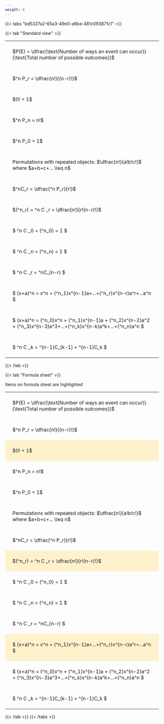 ```yaml
---
weight: 6
---
```


{{< tabs "bd5327a2-65a3-49e0-a6ba-481c093871c1" >}}

{{< tab "Standard view" >}}

<style type="text/css">
#T_bd155 th.col_heading {
  text-align: left;
  font-size: 1em;
}
#T_bd155 td {
  text-align: left;
  font-size: 1em;
  padding: 1.5em;
}
</style>
<table id="T_bd155">
  <thead>
  </thead>
  <tbody>
    <tr>
      <td id="T_bd155_row0_col0" class="data row0 col0" >$P(E) = \dfrac{\text{Number of ways an event can occur}}{\text{Total number of possible outcomes}}$</td>
    </tr>
    <tr>
      <td id="T_bd155_row1_col0" class="data row1 col0" >$^n P_r = \dfrac{n!}{(n-r)!}$</td>
    </tr>
    <tr>
      <td id="T_bd155_row2_col0" class="data row2 col0" >$0! = 1$</td>
    </tr>
    <tr>
      <td id="T_bd155_row3_col0" class="data row3 col0" >$^n P_n = n!$</td>
    </tr>
    <tr>
      <td id="T_bd155_row4_col0" class="data row4 col0" >$^n P_0 = 1$</td>
    </tr>
    <tr>
      <td id="T_bd155_row5_col0" class="data row5 col0" >Permutations with repeated objects: $\dfrac{n!}{a!b!c!}$ where $a+b+c+... \leq n$</td>
    </tr>
    <tr>
      <td id="T_bd155_row6_col0" class="data row6 col0" >$^nC_r = \dfrac{^n P_r}{r!}$</td>
    </tr>
    <tr>
      <td id="T_bd155_row7_col0" class="data row7 col0" >$(^n_r) = ^n C _r = \dfrac{n!}{r!(n-r)!}$</td>
    </tr>
    <tr>
      <td id="T_bd155_row8_col0" class="data row8 col0" >$ ^n C _0 = (^n_0) = 1 $</td>
    </tr>
    <tr>
      <td id="T_bd155_row9_col0" class="data row9 col0" >$ ^n C _n = (^n_n) = 1 $</td>
    </tr>
    <tr>
      <td id="T_bd155_row10_col0" class="data row10 col0" >$ ^n C _r = ^nC_{n-r} $</td>
    </tr>
    <tr>
      <td id="T_bd155_row11_col0" class="data row11 col0" >$ (x+a)^n = x^n + (^n_1)x^{n-1}a+...+(^n_r)x^{n-r}a^r+...a^n    $</td>
    </tr>
    <tr>
      <td id="T_bd155_row12_col0" class="data row12 col0" >$ (x+a)^n = (^n_0)x^n + (^n_1)x^{n-1}a + (^n_2)x^{n-2}a^2 + (^n_3)x^{n-3}a^3+...+(^n_k)x^{n-k}a^k+...+(^n_n)a^n $</td>
    </tr>
    <tr>
      <td id="T_bd155_row13_col0" class="data row13 col0" >$ ^n C _k = ^{n-1}C_{k-1} + ^{n-1}C_k $</td>
    </tr>
  </tbody>
</table>
{{< /tab >}}

{{< tab "Formula sheet" >}}

Items on formula sheet are highlighted 
<br>
<style type="text/css">
#T_b21cb th.col_heading {
  text-align: left;
  font-size: 1em;
}
#T_b21cb td {
  text-align: left;
  font-size: 1em;
  padding: 1.5em;
}
#T_b21cb_row0_col0, #T_b21cb_row1_col0, #T_b21cb_row3_col0, #T_b21cb_row4_col0, #T_b21cb_row5_col0, #T_b21cb_row6_col0, #T_b21cb_row8_col0, #T_b21cb_row9_col0, #T_b21cb_row10_col0, #T_b21cb_row12_col0, #T_b21cb_row13_col0 {
  background-color: rgba(0,0,0,0);
}
#T_b21cb_row2_col0, #T_b21cb_row7_col0, #T_b21cb_row11_col0 {
  background-color: rgba(255,194,10, 0.2);
}
</style>
<table id="T_b21cb">
  <thead>
  </thead>
  <tbody>
    <tr>
      <td id="T_b21cb_row0_col0" class="data row0 col0" >$P(E) = \dfrac{\text{Number of ways an event can occur}}{\text{Total number of possible outcomes}}$</td>
    </tr>
    <tr>
      <td id="T_b21cb_row1_col0" class="data row1 col0" >$^n P_r = \dfrac{n!}{(n-r)!}$</td>
    </tr>
    <tr>
      <td id="T_b21cb_row2_col0" class="data row2 col0" >$0! = 1$</td>
    </tr>
    <tr>
      <td id="T_b21cb_row3_col0" class="data row3 col0" >$^n P_n = n!$</td>
    </tr>
    <tr>
      <td id="T_b21cb_row4_col0" class="data row4 col0" >$^n P_0 = 1$</td>
    </tr>
    <tr>
      <td id="T_b21cb_row5_col0" class="data row5 col0" >Permutations with repeated objects: $\dfrac{n!}{a!b!c!}$ where $a+b+c+... \leq n$</td>
    </tr>
    <tr>
      <td id="T_b21cb_row6_col0" class="data row6 col0" >$^nC_r = \dfrac{^n P_r}{r!}$</td>
    </tr>
    <tr>
      <td id="T_b21cb_row7_col0" class="data row7 col0" >$(^n_r) = ^n C _r = \dfrac{n!}{r!(n-r)!}$</td>
    </tr>
    <tr>
      <td id="T_b21cb_row8_col0" class="data row8 col0" >$ ^n C _0 = (^n_0) = 1 $</td>
    </tr>
    <tr>
      <td id="T_b21cb_row9_col0" class="data row9 col0" >$ ^n C _n = (^n_n) = 1 $</td>
    </tr>
    <tr>
      <td id="T_b21cb_row10_col0" class="data row10 col0" >$ ^n C _r = ^nC_{n-r} $</td>
    </tr>
    <tr>
      <td id="T_b21cb_row11_col0" class="data row11 col0" >$ (x+a)^n = x^n + (^n_1)x^{n-1}a+...+(^n_r)x^{n-r}a^r+...a^n    $</td>
    </tr>
    <tr>
      <td id="T_b21cb_row12_col0" class="data row12 col0" >$ (x+a)^n = (^n_0)x^n + (^n_1)x^{n-1}a + (^n_2)x^{n-2}a^2 + (^n_3)x^{n-3}a^3+...+(^n_k)x^{n-k}a^k+...+(^n_n)a^n $</td>
    </tr>
    <tr>
      <td id="T_b21cb_row13_col0" class="data row13 col0" >$ ^n C _k = ^{n-1}C_{k-1} + ^{n-1}C_k $</td>
    </tr>
  </tbody>
</table>
{{< /tab >}}
{{< /tabs >}}